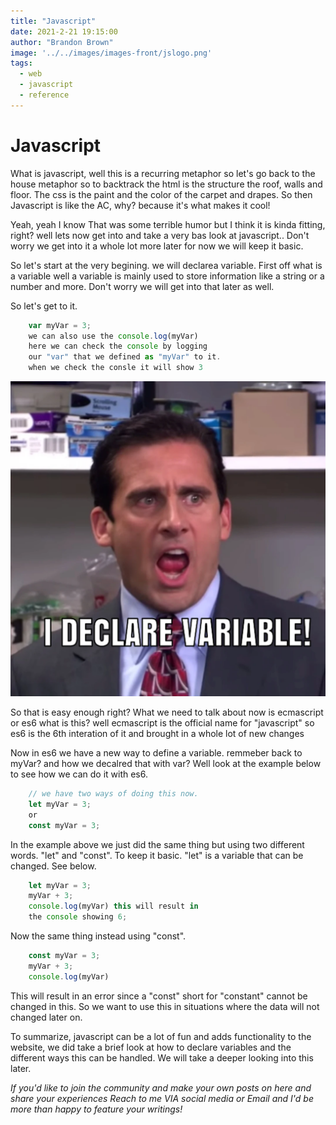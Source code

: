 ```yaml
---
title: "Javascript"
date: 2021-2-21 19:15:00
author: "Brandon Brown"
image: '../../images/images-front/jslogo.png'
tags:
  - web
  - javascript
  - reference
---
```


# Javascript 

What is javascript, well this is a recurring metaphor so let's go back to the house metaphor so to backtrack the html is the structure the roof, walls and floor. The css is the paint and the color of the carpet and drapes. So then Javascript is like the AC, why? because it's what makes it cool!

Yeah, yeah I know That was some terrible humor but I think it is kinda fitting, right? well lets now get into and take a very bas look at javascript.. Don't worry we get into it a whole lot more later for now we will keep it basic.

So let's start at the very begining. we will declarea variable. First off what is a variable well a variable is mainly used to store information like a string or a number and more. Don't worry we will get into that later as well.

So let's get to it.

```js
    var myVar = 3;
    we can also use the console.log(myVar) 
    here we can check the console by logging 
    our "var" that we defined as "myVar" to it.
    when we check the consle it will show 3
```

![michael scott from the office saying I decalre variable](../../images/images-md/var.webp)

So that is easy enough right? What we need to talk about now is ecmascript or es6 what is this? well ecmascript is the official name for "javascript" so es6 is the 6th interation of it and brought in a whole lot of new changes

Now in es6 we have a new way to define a variable.
remmeber back to myVar? and how we decalred that with var? Well look at the example below to see how we can do it with es6.

```js
    // we have two ways of doing this now.
    let myVar = 3;
    or
    const myVar = 3; 
```

In the example above we just did the same thing but using two different words. "let" and "const". To keep it basic. "let" is a variable that can be changed. See below.

```js
    let myVar = 3;
    myVar + 3;
    console.log(myVar) this will result in
    the console showing 6;
```

Now the same thing instead using "const".

```js
    const myVar = 3;
    myVar + 3;
    console.log(myVar)
```

This will result in an error since a "const" short for "constant" cannot be changed in this. So we want to use this in situations where the data will not changed later on.

To summarize, javascript can be a lot of fun and adds functionality to the website, we did take a brief look at how to declare variables and the different ways this can be handled. We will take a deeper looking into this later.

*If you'd like to join the community and make your own posts on here and share your experiences Reach to me VIA social media or Email and I'd be more than happy to feature your writings!*





